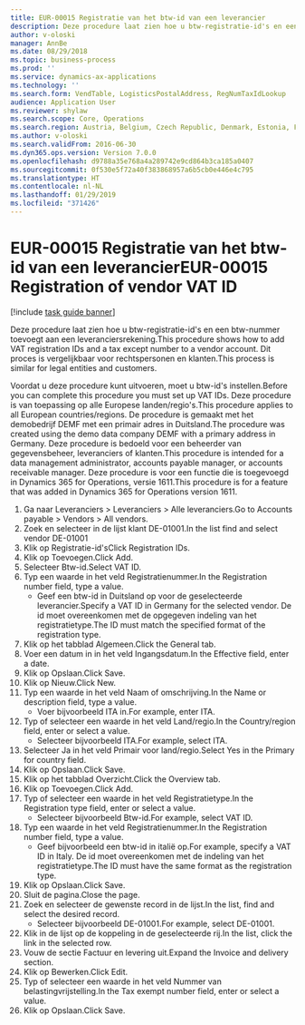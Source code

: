 ```yaml
---
title: EUR-00015 Registratie van het btw-id van een leverancier
description: Deze procedure laat zien hoe u btw-registratie-id's en een btw-nummer toevoegt aan een leveranciersrekening.
author: v-oloski
manager: AnnBe
ms.date: 08/29/2018
ms.topic: business-process
ms.prod: ''
ms.service: dynamics-ax-applications
ms.technology: ''
ms.search.form: VendTable, LogisticsPostalAddress, RegNumTaxIdLookup
audience: Application User
ms.reviewer: shylaw
ms.search.scope: Core, Operations
ms.search.region: Austria, Belgium, Czech Republic, Denmark, Estonia, Finland, France, Germany, Hungary, Ireland, Italy, Latvia, Lithuania, Netherlands, Poland, Spain, Sweden, United Kingdom
ms.author: v-oloski
ms.search.validFrom: 2016-06-30
ms.dyn365.ops.version: Version 7.0.0
ms.openlocfilehash: d9788a35e768a4a289742e9cd864b3ca185a0407
ms.sourcegitcommit: 0f530e5f72a40f383868957a6b5cb0e446e4c795
ms.translationtype: HT
ms.contentlocale: nl-NL
ms.lasthandoff: 01/29/2019
ms.locfileid: "371426"
---
```

# <a name="eur-00015-registration-of-vendor-vat-id"></a><span data-ttu-id="124e5-103">EUR-00015 Registratie van het btw-id van een leverancier</span><span class="sxs-lookup"><span data-stu-id="124e5-103">EUR-00015 Registration of vendor VAT ID</span></span>

[!include [task guide banner](../../includes/task-guide-banner.md)]

<span data-ttu-id="124e5-104">Deze procedure laat zien hoe u btw-registratie-id's en een btw-nummer toevoegt aan een leveranciersrekening.</span><span class="sxs-lookup"><span data-stu-id="124e5-104">This procedure shows how to add VAT registration IDs and a tax except number to a vendor account.</span></span> <span data-ttu-id="124e5-105">Dit proces is vergelijkbaar voor rechtspersonen en klanten.</span><span class="sxs-lookup"><span data-stu-id="124e5-105">This process is similar for legal entities and customers.</span></span> 

<span data-ttu-id="124e5-106">Voordat u deze procedure kunt uitvoeren, moet u btw-id's instellen.</span><span class="sxs-lookup"><span data-stu-id="124e5-106">Before you can complete this procedure you must set up VAT IDs.</span></span> <span data-ttu-id="124e5-107">Deze procedure is van toepassing op alle Europese landen/regio's.</span><span class="sxs-lookup"><span data-stu-id="124e5-107">This procedure applies to all European countries/regions.</span></span> <span data-ttu-id="124e5-108">De procedure is gemaakt met het demobedrijf DEMF met een primair adres in Duitsland.</span><span class="sxs-lookup"><span data-stu-id="124e5-108">The procedure was created using the demo data company DEMF with a primary address in Germany.</span></span> <span data-ttu-id="124e5-109">Deze procedure is bedoeld voor een beheerder van gegevensbeheer, leveranciers of klanten.</span><span class="sxs-lookup"><span data-stu-id="124e5-109">This procedure is intended for a data management administrator, accounts payable manager, or accounts receivable manager.</span></span> <span data-ttu-id="124e5-110">Deze procedure is voor een functie die is toegevoegd in Dynamics 365 for Operations, versie 1611.</span><span class="sxs-lookup"><span data-stu-id="124e5-110">This procedure is for a feature that was added in Dynamics 365 for Operations version 1611.</span></span>

1. <span data-ttu-id="124e5-111">Ga naar Leveranciers > Leveranciers > Alle leveranciers.</span><span class="sxs-lookup"><span data-stu-id="124e5-111">Go to Accounts payable > Vendors > All vendors.</span></span>
2. <span data-ttu-id="124e5-112">Zoek en selecteer in de lijst klant DE-01001.</span><span class="sxs-lookup"><span data-stu-id="124e5-112">In the list find and select vendor DE-01001</span></span>
3. <span data-ttu-id="124e5-113">Klik op Registratie-id's</span><span class="sxs-lookup"><span data-stu-id="124e5-113">Click Registration IDs.</span></span>
4. <span data-ttu-id="124e5-114">Klik op Toevoegen.</span><span class="sxs-lookup"><span data-stu-id="124e5-114">Click Add.</span></span>
5. <span data-ttu-id="124e5-115">Selecteer Btw-id.</span><span class="sxs-lookup"><span data-stu-id="124e5-115">Select VAT ID.</span></span>
6. <span data-ttu-id="124e5-116">Typ een waarde in het veld Registratienummer.</span><span class="sxs-lookup"><span data-stu-id="124e5-116">In the Registration number field, type a value.</span></span>
    * <span data-ttu-id="124e5-117">Geef een btw-id in Duitsland op voor de geselecteerde leverancier.</span><span class="sxs-lookup"><span data-stu-id="124e5-117">Specify a VAT ID in Germany for the selected vendor.</span></span> <span data-ttu-id="124e5-118">De id moet overeenkomen met de opgegeven indeling van het registratietype.</span><span class="sxs-lookup"><span data-stu-id="124e5-118">The ID must match the specified format of the registration type.</span></span>  
7. <span data-ttu-id="124e5-119">Klik op het tabblad Algemeen.</span><span class="sxs-lookup"><span data-stu-id="124e5-119">Click the General tab.</span></span>
8. <span data-ttu-id="124e5-120">Voer een datum in in het veld Ingangsdatum.</span><span class="sxs-lookup"><span data-stu-id="124e5-120">In the Effective field, enter a date.</span></span>
9. <span data-ttu-id="124e5-121">Klik op Opslaan.</span><span class="sxs-lookup"><span data-stu-id="124e5-121">Click Save.</span></span>
10. <span data-ttu-id="124e5-122">Klik op Nieuw.</span><span class="sxs-lookup"><span data-stu-id="124e5-122">Click New.</span></span>
11. <span data-ttu-id="124e5-123">Typ een waarde in het veld Naam of omschrijving.</span><span class="sxs-lookup"><span data-stu-id="124e5-123">In the Name or description field, type a value.</span></span>
    * <span data-ttu-id="124e5-124">Voer bijvoorbeeld ITA in.</span><span class="sxs-lookup"><span data-stu-id="124e5-124">For example, enter ITA.</span></span>  
12. <span data-ttu-id="124e5-125">Typ of selecteer een waarde in het veld Land/regio.</span><span class="sxs-lookup"><span data-stu-id="124e5-125">In the Country/region field, enter or select a value.</span></span>
    * <span data-ttu-id="124e5-126">Selecteer bijvoorbeeld ITA.</span><span class="sxs-lookup"><span data-stu-id="124e5-126">For example, select ITA.</span></span>  
13. <span data-ttu-id="124e5-127">Selecteer Ja in het veld Primair voor land/regio.</span><span class="sxs-lookup"><span data-stu-id="124e5-127">Select Yes in the Primary for country field.</span></span>
14. <span data-ttu-id="124e5-128">Klik op Opslaan.</span><span class="sxs-lookup"><span data-stu-id="124e5-128">Click Save.</span></span>
15. <span data-ttu-id="124e5-129">Klik op het tabblad Overzicht.</span><span class="sxs-lookup"><span data-stu-id="124e5-129">Click the Overview tab.</span></span>
16. <span data-ttu-id="124e5-130">Klik op Toevoegen.</span><span class="sxs-lookup"><span data-stu-id="124e5-130">Click Add.</span></span>
17. <span data-ttu-id="124e5-131">Typ of selecteer een waarde in het veld Registratietype.</span><span class="sxs-lookup"><span data-stu-id="124e5-131">In the Registration type field, enter or select a value.</span></span>
    * <span data-ttu-id="124e5-132">Selecteer bijvoorbeeld Btw-id.</span><span class="sxs-lookup"><span data-stu-id="124e5-132">For example, select VAT ID.</span></span>  
18. <span data-ttu-id="124e5-133">Typ een waarde in het veld Registratienummer.</span><span class="sxs-lookup"><span data-stu-id="124e5-133">In the Registration number field, type a value.</span></span>
    * <span data-ttu-id="124e5-134">Geef bijvoorbeeld een btw-id in italië op.</span><span class="sxs-lookup"><span data-stu-id="124e5-134">For example, specify a VAT ID in Italy.</span></span>  <span data-ttu-id="124e5-135">De id moet overeenkomen met de indeling van het registratietype.</span><span class="sxs-lookup"><span data-stu-id="124e5-135">The ID must have the same format as the registration type.</span></span>  
19. <span data-ttu-id="124e5-136">Klik op Opslaan.</span><span class="sxs-lookup"><span data-stu-id="124e5-136">Click Save.</span></span>
20. <span data-ttu-id="124e5-137">Sluit de pagina.</span><span class="sxs-lookup"><span data-stu-id="124e5-137">Close the page.</span></span>
21. <span data-ttu-id="124e5-138">Zoek en selecteer de gewenste record in de lijst.</span><span class="sxs-lookup"><span data-stu-id="124e5-138">In the list, find and select the desired record.</span></span>
    * <span data-ttu-id="124e5-139">Selecteer bijvoorbeeld DE-01001.</span><span class="sxs-lookup"><span data-stu-id="124e5-139">For example, select DE-01001.</span></span>  
22. <span data-ttu-id="124e5-140">Klik in de lijst op de koppeling in de geselecteerde rij.</span><span class="sxs-lookup"><span data-stu-id="124e5-140">In the list, click the link in the selected row.</span></span>
23. <span data-ttu-id="124e5-141">Vouw de sectie Factuur en levering uit.</span><span class="sxs-lookup"><span data-stu-id="124e5-141">Expand the Invoice and delivery section.</span></span>
24. <span data-ttu-id="124e5-142">Klik op Bewerken.</span><span class="sxs-lookup"><span data-stu-id="124e5-142">Click Edit.</span></span>
25. <span data-ttu-id="124e5-143">Typ of selecteer een waarde in het veld Nummer van belastingvrijstelling.</span><span class="sxs-lookup"><span data-stu-id="124e5-143">In the Tax exempt number field, enter or select a value.</span></span>
26. <span data-ttu-id="124e5-144">Klik op Opslaan.</span><span class="sxs-lookup"><span data-stu-id="124e5-144">Click Save.</span></span>

